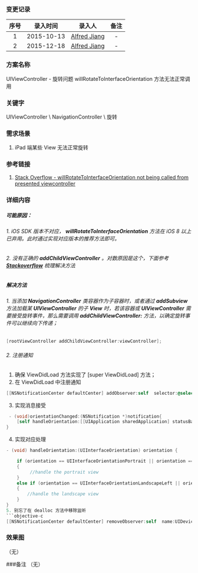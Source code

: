 ### 变更记录

| 序号 | 录入时间 | 录入人 | 备注 |
|:--------:|:--------:|:--------:|:--------:|
| 1 | 2015-10-13 | [Alfred Jiang](https://github.com/viktyz) | - |
| 2 | 2015-12-18 | [Alfred Jiang](https://github.com/viktyz) | - |

### 方案名称

UIViewController - 旋转问题 willRotateToInterfaceOrientation 方法无法正常调用

### 关键字

UIViewController \ NavigationController \ 旋转

### 需求场景
1. iPad 端某些 View 无法正常旋转

### 参考链接

1. [Stack Overflow - willRotateToInterfaceOrientation not being called from presented viewcontroller](http://stackoverflow.com/questions/14170404/willrotatetointerfaceorientation-not-being-called-from-presented-viewcontroller)

### 详细内容

##### 可能原因：
###### 1. iOS SDK 版本不对应， **willRotateToInterfaceOrientation** 方法在 iOS 8 以上已弃用。此时通过实现对应版本的推荐方法即可。
###### 2. 没有正确的 **addChildViewController** 。对数原因是这个，下面参考 [**Stackoverflow**](http://stackoverflow.com/questions/14170404/willrotatetointerfaceorientation-not-being-called-from-presented-viewcontroller) 梳理解决方法

##### 解决方法
###### 1. 当添加 **NavigationController** 类容器作为子容器时，或者通过 **addSubview** 方法加载某 **UIViewController** 的子 **View** 时，若该容器或 **UIViewController** 需要接受旋转事件，那么需要调用 **addChildViewController:** 方法，以确定旋转事件可以继续向下传递；
```objective-c
[rootViewController addChildViewController:viewController];
```
###### 2. 注册通知
1. 确保 ViewDidLoad 方法实现了 [super ViewDidLoad] 方法；
2. 在 ViewDidLoad 中注册通知
```objective-c
[[NSNotificationCenter defaultCenter] addObserver:self  selector:@selector(orientationChanged:)  name:UIDeviceOrientationDidChangeNotification  object:nil];
```
3. 实现消息接受
```objective-c
 - (void)orientationChanged:(NSNotification *)notification{
    [self handleOrientation:[[UIApplication sharedApplication] statusBarOrientation]];
}
```
4. 实现对应处理
```objective-c
- (void) handleOrientation:(UIInterfaceOrientation) orientation {

    if (orientation == UIInterfaceOrientationPortrait || orientation == UIInterfaceOrientationPortraitUpsideDown)
    {
         //handle the portrait view
    }
    else if (orientation == UIInterfaceOrientationLandscapeLeft || orientation == UIInterfaceOrientationLandscapeRight)
    {
        //handle the landscape view
    }
}
5. 别忘了在 dealloc 方法中移除监听
```objective-c
[[NSNotificationCenter defaultCenter] removeObserver:self  name:UIDeviceOrientationDidChangeNotification  object:nil];
```

### 效果图
（无）

###备注
（无）
